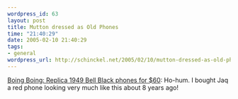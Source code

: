 ```yaml
--- 
wordpress_id: 63
layout: post
title: Mutton dressed as Old Phones
time: "21:40:29"
date: 2005-02-10 21:40:29
tags: 
- general
wordpress_url: http://schinckel.net/2005/02/10/mutton-dressed-as-old-phones/
---
```

[Boing Boing: Replica 1949 Bell Black phones for $60][1]:  Ho-hum. I bought Jaq a red phone looking very much like this about 8 years ago! 

   [1]: http://www.boingboing.net/2005/02/10/replica_1949_bell_bl.html

